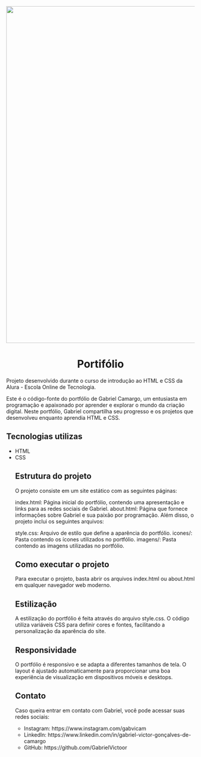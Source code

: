 <img align="center" width="900px" src="https://github.com/GabrielVictoor/portifolio/assets/72475614/a5b91ce9-97e9-4ca1-a63c-7f0871e165a5">

<h1 align="center"> Portifólio </h1>
Projeto desenvolvido durante o curso de introdução ao HTML e CSS da Alura - Escola Online de Tecnologia.

Este é o código-fonte do portfólio de Gabriel Camargo, um entusiasta em programação e apaixonado por aprender e explorar o mundo da criação digital. Neste portfólio, Gabriel compartilha seu progresso e os projetos que desenvolveu enquanto aprendia HTML e CSS.

  <h2>Tecnologias utilizas</h2>
  
  <ul>
     <li>HTML</li>
     <li>CSS</li>

  <h2>Estrutura do projeto</h2>
O projeto consiste em um site estático com as seguintes páginas:

index.html: Página inicial do portfólio, contendo uma apresentação e links para as redes sociais de Gabriel.
about.html: Página que fornece informações sobre Gabriel e sua paixão por programação.
Além disso, o projeto inclui os seguintes arquivos:

style.css: Arquivo de estilo que define a aparência do portfólio.
icones/: Pasta contendo os ícones utilizados no portfólio.
imagens/: Pasta contendo as imagens utilizadas no portfólio.

  <h2>Como executar o projeto</h2>
Para executar o projeto, basta abrir os arquivos index.html ou about.html em qualquer navegador web moderno.

  <h2>Estilização</h2>
A estilização do portfólio é feita através do arquivo style.css. O código utiliza variáveis CSS para definir cores e fontes, facilitando a personalização da aparência do site.

  <h2>Responsividade</h2>
O portfólio é responsivo e se adapta a diferentes tamanhos de tela. O layout é ajustado automaticamente para proporcionar uma boa experiência de visualização em dispositivos móveis e desktops.

  <h2>Contato</h2>
Caso queira entrar em contato com Gabriel, você pode acessar suas redes sociais:
  
<ul>
  <li>Instagram: https://www.instagram.com/gabvicam</li>
  <li>LinkedIn: https://www.linkedin.com/in/gabriel-victor-gonçalves-de-camargo</li>
  <li>GitHub: https://github.com/GabrielVictoor</li>

